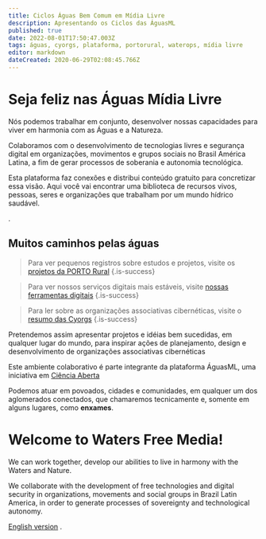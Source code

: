 ```yaml
---
title: Ciclos Águas Bem Comum em Mídia Livre
description: Apresentando os Ciclos das ÁguasML
published: true
date: 2022-08-01T17:50:47.003Z
tags: águas, cyorgs, plataforma, portorural, waterops, mídia livre
editor: markdown
dateCreated: 2020-06-29T02:08:45.766Z
---
```


# Seja feliz nas Águas Mídia Livre

Nós podemos trabalhar em conjunto, desenvolver nossas capacidades para viver em harmonia com as Águas e a Natureza.

Colaboramos com o desenvolvimento de tecnologias livres e segurança digital em organizações, movimentos e grupos sociais no Brasil América Latina, a fim de gerar processos de soberania e autonomia tecnológica.

Esta plataforma faz conexões e distribui conteúdo gratuito para concretizar essa visão. Aqui você vai encontrar uma biblioteca de recursos vivos, pessoas, seres e organizações que trabalham por um mundo hídrico saudável.

.
## Muitos caminhos pelas águas



> Para ver pequenos registros sobre estudos e projetos, visite os [projetos da PORTO Rural](/porto-rural/caminhos-possiveis)
{.is-success}

> Para ver nossos serviços digitais mais estáveis, visite [nossas ferramentas digitais](/plataforma/digitais)
{.is-success}

> Para ler sobre as organizações associativas cibernéticas, visite o [resumo das Cyorgs](/cyorgs)
{.is-success}



Pretendemos assim apresentar projetos e idéias bem sucedidas, em qualquer lugar do mundo, para inspirar ações de planejamento, design e desenvolvimento de organizações associativas cibernéticas

Este ambiente colaborativo é parte integrante da plataforma ÁguasML, uma iniciativa em [Ciência Aberta](/objetivos)

Podemos atuar em povoados, cidades e comunidades, em qualquer um dos aglomerados conectados, que chamaremos tecnicamente e, somente em alguns lugares, como **enxames**.


# Welcome to Waters Free Media!

We can work together, develop our abilities to live in harmony with the Waters and Nature.

We collaborate with the development of free technologies and digital security in organizations, movements and social groups in Brazil Latin America, in order to generate processes of sovereignty and technological autonomy.

[English version](https://ciclos.aguas.ml/en/about)
.



